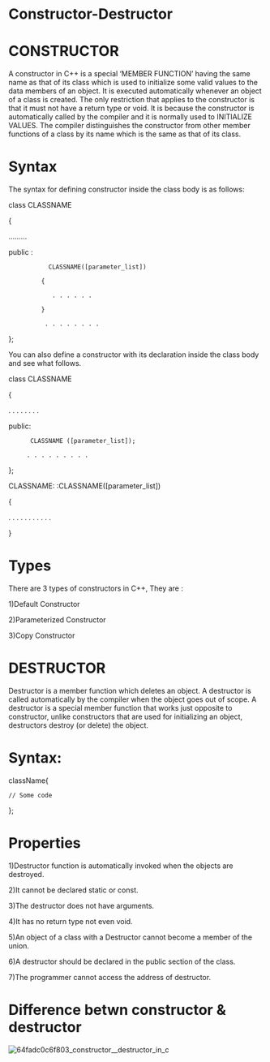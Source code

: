 # Constructor-Destructor
# CONSTRUCTOR

A constructor in C++ is a special ‘MEMBER FUNCTION’ having the same name as that of its class which is used to initialize some valid values to the data members of an object. It is executed automatically whenever an object of a class is created. The only restriction that applies to the constructor is that it must not have a return type or void. It is because the constructor is automatically called by the compiler and it is normally used to INITIALIZE VALUES. The compiler distinguishes the constructor from other member functions of a class by its name which is the same as that of its class.

# Syntax

The syntax for defining constructor inside the class body is as follows:

class CLASSNAME

{

   ………
   
  public :
  
               CLASSNAME([parameter_list]) 
               
             {
             
                . . . . . . 
                
             }
             
              . . . . . . . .
              
};

You can also define a constructor with its declaration inside the class body and see what follows.

class CLASSNAME

 {
 
 . . . . . . . . 
 
public:

          CLASSNAME ([parameter_list]);
          
         . . . . . . . . .
         
}; 

CLASSNAME: :CLASSNAME([parameter_list])

{

. . . . . . . . . . .

}



# Types

There are 3 types of constructors in C++, They are :

1)Default Constructor

2)Parameterized Constructor

3)Copy Constructor

# DESTRUCTOR

Destructor is a member function which deletes an object. A destructor is called automatically by the compiler when the object goes out of scope. A destructor is a special member function that works just opposite to constructor, unlike constructors that are used for initializing an object, destructors destroy (or delete) the object.

# Syntax:

className{


    // Some code
    
};

# Properties

1)Destructor function is automatically invoked when the objects are destroyed.

2)It cannot be declared static or const.

3)The destructor does not have arguments.

4)It has no return type not even void.

5)An object of a class with a Destructor cannot become a member of the union.

6)A destructor should be declared in the public section of the class.

7)The programmer cannot access the address of destructor.

# Difference betwn constructor & destructor

![64fadc0c6f803_constructor__destructor_in_c](https://github.com/prishakhemani/Constructor-Destructor/assets/142494518/cf417ae9-5d15-433b-88d9-3259948a3383)







